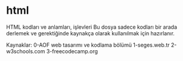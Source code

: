 # html
HTML kodları ve anlamları, işlevleri
Bu dosya sadece kodları bir arada derlemek ve gerektiğinde kaynakça olarak kullanılmak için hazırlanır.

Kaynaklar:
0-AOF web tasarımı ve kodlama bölümü 
1-seges.web.tr
2-w3schools.com
3-freecodecamp.org
